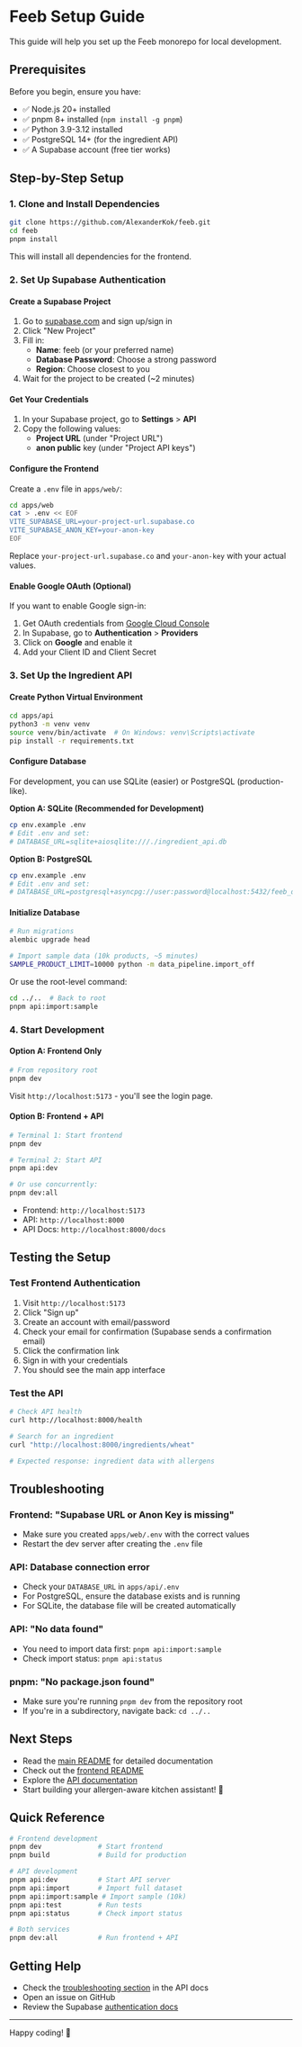 # Feeb Setup Guide

This guide will help you set up the Feeb monorepo for local development.

## Prerequisites

Before you begin, ensure you have:

- ✅ Node.js 20+ installed
- ✅ pnpm 8+ installed (`npm install -g pnpm`)
- ✅ Python 3.9-3.12 installed
- ✅ PostgreSQL 14+ (for the ingredient API)
- ✅ A Supabase account (free tier works)

## Step-by-Step Setup

### 1. Clone and Install Dependencies

```bash
git clone https://github.com/AlexanderKok/feeb.git
cd feeb
pnpm install
```

This will install all dependencies for the frontend.

### 2. Set Up Supabase Authentication

#### Create a Supabase Project

1. Go to [supabase.com](https://supabase.com) and sign up/sign in
2. Click "New Project"
3. Fill in:
   - **Name**: feeb (or your preferred name)
   - **Database Password**: Choose a strong password
   - **Region**: Choose closest to you
4. Wait for the project to be created (~2 minutes)

#### Get Your Credentials

1. In your Supabase project, go to **Settings** > **API**
2. Copy the following values:
   - **Project URL** (under "Project URL")
   - **anon public** key (under "Project API keys")

#### Configure the Frontend

Create a `.env` file in `apps/web/`:

```bash
cd apps/web
cat > .env << EOF
VITE_SUPABASE_URL=your-project-url.supabase.co
VITE_SUPABASE_ANON_KEY=your-anon-key
EOF
```

Replace `your-project-url.supabase.co` and `your-anon-key` with your actual values.

#### Enable Google OAuth (Optional)

If you want to enable Google sign-in:

1. Get OAuth credentials from [Google Cloud Console](https://console.cloud.google.com)
2. In Supabase, go to **Authentication** > **Providers**
3. Click on **Google** and enable it
4. Add your Client ID and Client Secret

### 3. Set Up the Ingredient API

#### Create Python Virtual Environment

```bash
cd apps/api
python3 -m venv venv
source venv/bin/activate  # On Windows: venv\Scripts\activate
pip install -r requirements.txt
```

#### Configure Database

For development, you can use SQLite (easier) or PostgreSQL (production-like).

**Option A: SQLite (Recommended for Development)**

```bash
cp env.example .env
# Edit .env and set:
# DATABASE_URL=sqlite+aiosqlite:///./ingredient_api.db
```

**Option B: PostgreSQL**

```bash
cp env.example .env
# Edit .env and set:
# DATABASE_URL=postgresql+asyncpg://user:password@localhost:5432/feeb_db
```

#### Initialize Database

```bash
# Run migrations
alembic upgrade head

# Import sample data (10k products, ~5 minutes)
SAMPLE_PRODUCT_LIMIT=10000 python -m data_pipeline.import_off
```

Or use the root-level command:
```bash
cd ../..  # Back to root
pnpm api:import:sample
```

### 4. Start Development

#### Option A: Frontend Only

```bash
# From repository root
pnpm dev
```

Visit `http://localhost:5173` - you'll see the login page.

#### Option B: Frontend + API

```bash
# Terminal 1: Start frontend
pnpm dev

# Terminal 2: Start API
pnpm api:dev

# Or use concurrently:
pnpm dev:all
```

- Frontend: `http://localhost:5173`
- API: `http://localhost:8000`
- API Docs: `http://localhost:8000/docs`

## Testing the Setup

### Test Frontend Authentication

1. Visit `http://localhost:5173`
2. Click "Sign up" 
3. Create an account with email/password
4. Check your email for confirmation (Supabase sends a confirmation email)
5. Click the confirmation link
6. Sign in with your credentials
7. You should see the main app interface

### Test the API

```bash
# Check API health
curl http://localhost:8000/health

# Search for an ingredient
curl "http://localhost:8000/ingredients/wheat"

# Expected response: ingredient data with allergens
```

## Troubleshooting

### Frontend: "Supabase URL or Anon Key is missing"

- Make sure you created `apps/web/.env` with the correct values
- Restart the dev server after creating the `.env` file

### API: Database connection error

- Check your `DATABASE_URL` in `apps/api/.env`
- For PostgreSQL, ensure the database exists and is running
- For SQLite, the database file will be created automatically

### API: "No data found"

- You need to import data first: `pnpm api:import:sample`
- Check import status: `pnpm api:status`

### pnpm: "No package.json found"

- Make sure you're running `pnpm dev` from the repository root
- If you're in a subdirectory, navigate back: `cd ../..`

## Next Steps

- Read the [main README](./README.md) for detailed documentation
- Check out the [frontend README](./apps/web/README.md)
- Explore the [API documentation](./apps/api/README.md)
- Start building your allergen-aware kitchen assistant! 🍳

## Quick Reference

```bash
# Frontend development
pnpm dev              # Start frontend
pnpm build            # Build for production

# API development  
pnpm api:dev          # Start API server
pnpm api:import       # Import full dataset
pnpm api:import:sample # Import sample (10k)
pnpm api:test         # Run tests
pnpm api:status       # Check import status

# Both services
pnpm dev:all          # Run frontend + API
```

## Getting Help

- Check the [troubleshooting section](./apps/api/TROUBLESHOOTING.md) in the API docs
- Open an issue on GitHub
- Review the Supabase [authentication docs](https://supabase.com/docs/guides/auth)

---

Happy coding! 🚀

